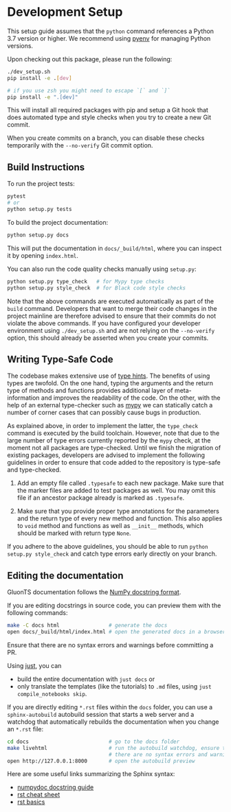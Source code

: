 # Development Setup

This setup guide assumes that the ``python`` command references a Python 3.7 version or higher.
We recommend using [pyenv][pyenv] for managing Python versions.

Upon checking out this package, please run the following:

```bash
./dev_setup.sh
pip install -e .[dev]

# if you use zsh you might need to escape `[` and `]`
pip install -e ".[dev]"
```

This will install all required packages with pip and setup a Git hook that does
automated type and style checks when you try to create a new Git commit.

When you create commits on a branch, you can disable these checks temporarily
with the ``--no-verify`` Git commit option.

[pyenv]: https://github.com/pyenv/pyenv

## Build Instructions

To run the project tests:

```bash
pytest
# or
python setup.py tests
```

To build the project documentation:

```bash
python setup.py docs
```

This will put the documentation in ``docs/_build/html``, where you can inspect
it by opening ``index.html``.

You can also run the code quality checks manually using ``setup.py``:

```bash
python setup.py type_check   # for Mypy type checks
python setup.py style_check  # for Black code style checks
```

Note that the above commands are executed automatically as part of the
``build`` command. Developers that want to merge their code changes in the
project mainline are therefore advised to ensure that their commits do not
violate the above commands. If you have configured your developer environment
using ``./dev_setup.sh`` and are not relying on the ``--no-verify`` option,
this should already be asserted when you create your commits.


## Writing Type-Safe Code

The codebase makes extensive use of [type hints][type hints]. The benefits of using types
are twofold. On the one hand, typing the arguments and the return type of
methods and functions provides additional layer of meta-information and
improves the readability of the code. On the other, with the help of an
external type-checker such as [mypy][mypy] we can statically catch a number of
corner cases that can possibly cause bugs in production.

As explained above, in order to implement the latter, the ``type_check``
command is executed by the build toolchain. However, note that due to the large
number of type errors currently reported by the ``mypy`` check, at the moment
not all packages are type-checked. Until we finish the migration of existing
packages, developers are advised to implement the following guidelines in order
to ensure that code added to the repository is type-safe and type-checked.

1. Add an empty file called ``.typesafe`` to each new package. Make sure that
   the marker files are added to test packages as well. You may omit this file
   if an ancestor package already is marked as ``.typesafe``.

2. Make sure that you provide proper type annotations for the parameters and
   the return type of every new method and function. This also applies to
   `void` method and functions as well as ``__init__`` methods, which should be
   marked with return type ``None``.

If you adhere to the above guidelines, you should be able to run
``python setup.py style_check`` and catch type errors early directly on your branch.

[type hints]: https://docs.python.org/3.7/library/typing.html
[mypy]: https://mypy.readthedocs.io/en/latest/

## Editing the documentation

GluonTS documentation follows the [NumPy docstring format][numpy_doc].

If you are editing docstrings in source code, you can preview them with the
following commands:

```bash
make -C docs html                # generate the docs
open docs/_build/html/index.html # open the generated docs in a browser
```

Ensure that there are no syntax errors and warnings before committing a PR.

Using [just][just], you can
- build the entire documentation with `just docs` or
- only translate the templates (like the tutorials) to `.md` files, using `just compile_notebooks skip`.

[just]: https://github.com/casey/just

If you are directly editing ``*.rst`` files within the ``docs`` folder, you
can use a ``sphinx-autobuild`` autobuild session that starts a web server and
a watchdog that automatically rebuilds the documentation when you change an
``*.rst`` file:

```bash
cd docs                          # go to the docs folder
make livehtml                    # run the autobuild watchdog, ensure that
                                 # there are no syntax errors and warnings
open http://127.0.0.1:8000       # open the autobuild preview
```

Here are some useful links summarizing the Sphinx syntax:

- [numpydoc docstring guide](https://numpydoc.readthedocs.io/en/latest/format.html)
- [rst cheat sheet](https://github.com/ralsina/rst-cheatsheet/blob/master/rst-cheatsheet.rst)
- [rst basics](http://www.sphinx-doc.org/en/master/usage/restructuredtext/basics.html)

[numpy_doc]: https://numpydoc.readthedocs.io/en/latest/format.html
